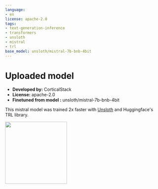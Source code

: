```yaml
---
language:
- en
license: apache-2.0
tags:
- text-generation-inference
- transformers
- unsloth
- mistral
- trl
base_model: unsloth/mistral-7b-bnb-4bit
---
```


# Uploaded  model

- **Developed by:** CorticalStack
- **License:** apache-2.0
- **Finetuned from model :** unsloth/mistral-7b-bnb-4bit

This mistral model was trained 2x faster with [Unsloth](https://github.com/unslothai/unsloth) and Huggingface's TRL library.

[<img src="https://raw.githubusercontent.com/unslothai/unsloth/main/images/unsloth%20made%20with%20love.png" width="200"/>](https://github.com/unslothai/unsloth)
